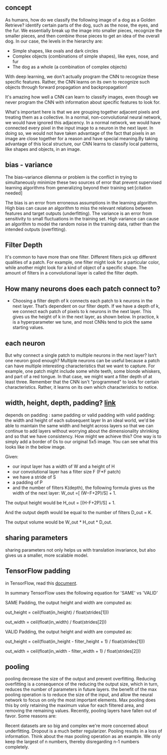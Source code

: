 ## concept
As humans, how do we classify the following image of a dog as a Golden Retrieve?
identify certain parts of the dog, such as the nose, the eyes, and the fur. We essentially break up the image into smaller pieces, recognize the smaller pieces, and then combine those pieces to get an idea of the overall dog.
In our case, the levels in the hierarchy are:

- Simple shapes, like ovals and dark circles
- Complex objects (combinations of simple shapes), like eyes, nose, and fur
- The dog as a whole (a combination of complex objects)

With deep learning, we don't actually program the CNN to recognize these specific features. Rather, the CNN learns on its own to recognize such objects through forward propagation and backpropagation!

It's amazing how well a CNN can learn to classify images, even though we never program the CNN with information about specific features to look for.

What's important here is that we are grouping together adjacent pixels and treating them as a collective.
In a normal, non-convolutional neural network, we would have ignored this adjacency. In a normal network, we would have connected every pixel in the input image to a neuron in the next layer. In doing so, we would not have taken advantage of the fact that pixels in an image are close together for a reason and have special meaning.By taking advantage of this local structure, our CNN learns to classify local patterns, like shapes and objects, in an image.
## bias - variance
The bias–variance dilemma or problem is the conflict in trying to simultaneously minimize these two sources of error that prevent supervised learning algorithms from generalizing beyond their training set:[citation needed]

The bias is an error from erroneous assumptions in the learning algorithm. High bias can cause an algorithm to miss the relevant relations between features and target outputs (underfitting).
The variance is an error from sensitivity to small fluctuations in the training set. High variance can cause an algorithm to model the random noise in the training data, rather than the intended outputs (overfitting).
## Filter Depth
It's common to have more than one filter. Different filters pick up different qualities of a patch. For example, one filter might look for a particular color, while another might look for a kind of object of a specific shape. The amount of filters in a convolutional layer is called the filter depth.
## How many neurons does each patch connect to?
- Choosing a filter depth of k connects each patch to k neurons in the next layer.
That’s dependent on our filter depth. If we have a depth of k, we connect each patch of pixels to k neurons in the next layer. This gives us the height of k in the next layer, as shown below. In practice, k is a hyperparameter we tune, and most CNNs tend to pick the same starting values.
## each neuron
But why connect a single patch to multiple neurons in the next layer? Isn’t one neuron good enough?
Multiple neurons can be useful because a patch can have multiple interesting characteristics that we want to capture.
For example, one patch might include some white teeth, some blonde whiskers, and part of a red tongue. In that case, we might want a filter depth of at least three.
Remember that the CNN isn't "programmed" to look for certain characteristics. Rather, it learns on its own which characteristics to notice.

## width, height, depth, padding? [link](https://classroom.udacity.com/nanodegrees/nd013/parts/edf28735-efc1-4b99-8fbb-ba9c432239c8/modules/6b6c37bc-13a5-47c7-88ed-eb1fce9789a0/lessons/0fb1d383-484e-4c49-a0e4-03922c1416d6/concepts/64217999280923)
depends on padding : same padding or valid padding
with valid padding: the width and height of each subsequent layer
In an ideal world, we'd be able to maintain the same width and height across layers so that we can continue to add layers without worrying about the dimensionality shrinking and so that we have consistency. How might we achieve this? One way is to simply add a border of 0s to our original 5x5 image. You can see what this looks like in the below image.

Given:
- our input layer has a width of W and a height of H
- our convolutional layer has a filter size F (F*F patch)
- we have a stride of S
- a padding of P
- and the number of filters K(depth),
the following formula gives us the width of the next layer: W_out =[ (W−F+2P)/S] + 1.

The output height would be H_out = [(H-F+2P)/S] + 1.

And the output depth would be equal to the number of filters D_out = K.

The output volume would be W_out * H_out * D_out.

## sharing parameters
sharing parameters not only helps us with translation invariance, but also gives us a smaller, more scalable model.

## TensorFlow padding
in TensorFlow, read this [document](https://www.tensorflow.org/api_guides/python/nn#Convolution).

In summary TensorFlow uses the following equation for 'SAME' vs 'VALID'

SAME Padding, the output height and width are computed as:

out_height = ceil(float(in_height) / float(strides[1]))

out_width = ceil(float(in_width) / float(strides[2]))

VALID Padding, the output height and width are computed as:

out_height = ceil(float(in_height - filter_height + 1) / float(strides[1]))

out_width = ceil(float(in_width - filter_width + 1) / float(strides[2]))
## pooling
pooling decrease the size of the output and prevent overfitting. Reducing overfitting is a consequence of the reducing the output size, which in turn, reduces the number of parameters in future layers.
the benefit of the max pooling operation is to reduce the size of the input, and allow the neural network to focus on only the most important elements. Max pooling does this by only retaining the maximum value for each filtered area, and removing the remaining values.
Recently, pooling layers have fallen out of favor. Some reasons are:

Recent datasets are so big and complex we're more concerned about underfitting.
Dropout is a much better regularizer.
Pooling results in a loss of information. Think about the max pooling operation as an example. We only keep the largest of n numbers, thereby disregarding n-1 numbers completely.
